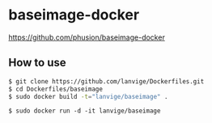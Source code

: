 baseimage-docker
============

https://github.com/phusion/baseimage-docker

## How to use

``` bash
$ git clone https://github.com/lanvige/Dockerfiles.git
$ cd Dockerfiles/baseimage
$ sudo docker build -t="lanvige/baseimage" .
```

```
$ sudo docker run -d -it lanvige/baseimage
```